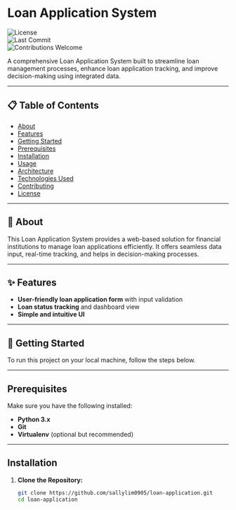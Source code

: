 # Loan Application System

![License](https://img.shields.io/github/license/sallylim0905/loan-application)  
![Last Commit](https://img.shields.io/github/last-commit/sallylim0905/loan-application)  
![Contributions Welcome](https://img.shields.io/badge/contributions-welcome-brightgreen)  

A comprehensive Loan Application System built to streamline loan management processes, enhance loan application tracking, and improve decision-making using integrated data.

---

## 📋 Table of Contents
- [About](#about)  
- [Features](#features)  
- [Getting Started](#getting-started)  
- [Prerequisites](#prerequisites)  
- [Installation](#installation)  
- [Usage](#usage)  
- [Architecture](#architecture)  
- [Technologies Used](#technologies-used)  
- [Contributing](#contributing)  
- [License](#license)  

---

## 📖 About
This Loan Application System provides a web-based solution for financial institutions to manage loan applications efficiently. It offers seamless data input, real-time tracking, and helps in decision-making processes.

---

## ✨ Features
- **User-friendly loan application form** with input validation  
- **Loan status tracking** and dashboard view  
- **Simple and intuitive UI**  

---

## 🚀 Getting Started

To run this project on your local machine, follow the steps below.

---

## Prerequisites

Make sure you have the following installed:

- **Python 3.x**  
- **Git**  
- **Virtualenv** (optional but recommended)  

---

## Installation

1. **Clone the Repository:**
   ```bash
   git clone https://github.com/sallylim0905/loan-application.git
   cd loan-application
